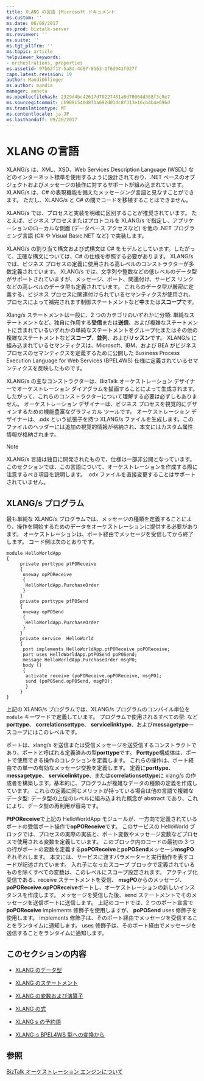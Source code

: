 ```yaml
---
title: XLANG の言語 |Microsoft ドキュメント
ms.custom: ''
ms.date: 06/08/2017
ms.prod: biztalk-server
ms.reviewer: ''
ms.suite: ''
ms.tgt_pltfrm: ''
ms.topic: article
helpviewer_keywords:
- orchestrations, properties
ms.assetid: 97b62f17-5a8d-4d87-8563-1f6d941f027f
caps.latest.revision: 19
author: MandiOhlinger
ms.author: mandia
manager: anneta
ms.openlocfilehash: 2329d4bc42617d70227481a0d70064d368f3c0e7
ms.sourcegitcommit: cb908c540d8f1a692d01dc8f313e16cb4b4e696d
ms.translationtype: MT
ms.contentlocale: ja-JP
ms.lasthandoff: 09/20/2017
---
```

# <a name="xlang-s-language"></a>XLANG の言語
XLANG/s は、XML、XSD、Web Services Description Language (WSDL) などのインターネット標準を使用するように設計されており、.NET ベースのオブジェクトおよびメッセージの操作に対するサポートが組み込まれています。 XLANG/s は、C# の表現機能を備えたメッセージング言語と見なすことができます。 ただし、XLANG/s と C# の間でコードを移植することはできません。  
  
 XLANG/s では、プロセスと実装を明確に区別することが推奨されています。 たとえば、ビジネス プロセスまたはプロトコルを XLANG/s で指定し、アプリケーションのローカルな側面 (データベース アクセスなど) を他の .NET プログラミング言語 (C# や Visual Basic.NET など) で実装します。  
  
 XLANG/s の割り当て構文および式構文は C# をモデルとしています。したがって、正確な構文については、C# の仕様を参照する必要があります。 XLANG/s では、ビジネス プロセスの定義に使用される高レベルのコンストラクターが多数定義されています。 XLANG/s では、文字列や整数などの低レベルのデータ型がサポートされていますが、メッセージ、ポート、関連付け、サービス リンクなどの高レベルのデータ型も定義されています。 これらのデータ型が厳密に定義する、ビジネス プロセスに関連付けられているセマンティクスが使用され、プロセスによって補完されます制御ステートメントなど**中**または**スコープ**です。  
  
 Xlang/s ステートメントは一般に、2 つのカテゴリのいずれかに分類: 単純なステートメントなど、独自に作用する**受信**または**送信**、および複雑なステートメントに含まれているいずれかの単純なステートメントをグループ化またはその他の複雑なステートメントなど**スコープ**、**並列**、および**リッスン**です。 XLANG/s に組み込まれているセマンティクスは、Microsoft、IBM、および BEA がビジネス プロセスのセマンティクスを定義するために公開した Business Process Execution Language for Web Services (BPEL4WS) 仕様に定義されているセマンティクスを反映したものです。  
  
 XLANG/s の主なコンストラクターは、BizTalk オーケストレーション デザイナーでオーケストレーション ダイアグラムを描画することによって生成されます。したがって、これらのコンストラクターについて理解する必要は必ずしもありません。 オーケストレーション デザイナーは、ビジネス プロセスを視覚的にデザインするための機能豊富なグラフィカル ツールです。 オーケストレーション デザイナーは、.odx という拡張子を持つ XLANG/s ファイルを生成します。このファイルのヘッダーには追加の視覚的情報が格納され、本文にはカスタム属性情報が格納されます。  
  
> [!NOTE]
>  XLANG/s 言語は独自に開発されたもので、仕様は一部非公開となっています。 このセクションでは、この言語について、オーケストレーションを作成する際に注意するべき項目を説明します。 .odx ファイルを直接変更することはサポートされていません。  
  
## <a name="xlangs-programs"></a>XLANG/s プログラム  
 最も単純な XLANG/s プログラムでは、メッセージの種類を定義することにより、操作を開始するためのデータをオーケストレーションに提供する必要があります。 オーケストレーションは、ポート経由でメッセージを受信してから終了します。 コード例は次のとおりです。  
  
```  
module HelloWorldApp  
{  
     private porttype ptPOReceive  
     {  
      oneway opPOReceive  
      {  
       HelloWorldApp.PurchaseOrder  
      }  
     }  
     private porttype ptPOSend  
     {  
      oneway opPOSend  
      {  
       HelloWorldApp.PurchaseOrder  
      }  
     }  
     private service  HelloWorld  
     {  
      port implements HelloWorldApp.ptPOReceive poPOReceive;  
      port uses HelloWorldApp.ptPOSend poPOSend;  
      message HelloWorldApp.PurchaseOrder msgPO;  
      body ()  
      {  
       activate receive (poPOReceive.opPOReceive, msgPO);  
       send (poPOSend.opPOSend, msgPO);  
       }  
     }  
}  
```  
  
 上記の XLANG/s プログラムでは、XLANG/s プログラムのコンパイル単位を `module` キーワードで定義しています。 プログラムで使用されるすべての型: など**porttype**、 **correlationsettype**、 **servicelinktype**、および**messagetype**— スコープにはこのレベルです。  
  
 ポートは、xlang/s を送信または受信メッセージを送受信するコンストラクトであり、ポートと呼ばれる定義済みの型**porttype**です。 **Porttype**構成体は、ポートで使用できる操作のコレクションを定義します。 これらの操作は、ポート経由での単一の有効なメッセージ交換を定義します。 定義に**porttype**、 **messagetype**、 **servicelinktype**、または**correlationsettype**に xlang/s の作成者を構築します。基本的に、プログラムが複雑なデータの種類の定義を作成しています。 これらの定義に同じメリットが持っている場合は他の言語で複雑なデータ型: データ型の上位のレベルに組み込まれた概念が abstract であり、これにより、データ型の再利用が容易です。  
  
 **PtPOReceive**で上記の HelloWorldApp モジュールが、一方向で定義されているポートの受信ポート操作で**opPOReceive**です。 このサービスの HelloWorld ブロックでは、プロセスの実際の実装と、ポート変数やメッセージ変数などプロセスで使用される変数を定義しています。 このブロック内のコードの最初の 3 つの行がポートの変数を定義する**poPOReceive**と**poPOSend**メッセージ**msgPO**それぞれします。 本文には、サービスに渡すパラメーターと実行動作を表すコードが記述されています。 入れ子になったスコープ ブロックで定義されているものを除くすべての変数は、このレベルにスコープ設定されます。 アクティブ化受信である、receive ステートメントを受信、 **msgPO**からのメッセージ、 **poPOReceive.opPOReceive**ポートし、オーケストレーションの新しいインスタンスを作成します。 メッセージを受信した後、send ステートメントでそのメッセージを送信ポートに送信します。 上記のコードでは、2 つのポート宣言で**poPOReceive** implements 修飾子を使用しますが、 **poPOSend** uses 修飾子を使用します。 implements 修飾子は、そのポート経由でメッセージを受信することをランタイムに通知します。 uses 修飾子は、そのポート経由でメッセージを送信することをランタイムに通知します。  
  
## <a name="in-this-section"></a>このセクションの内容  
  
-   [XLANG のデータ型](../core/xlang-s-data-types.md)  
  
-   [XLANG のステートメント](../core/xlang-s-statements.md)  
  
-   [XLANG の変数および演算子](../core/xlang-s-variables-and-operators.md)  
  
-   [XLANG の式](../core/xlang-s-expressions.md)  
  
-   [XLANG s の予約語](../core/xlang-s-reserved-words.md)  
  
-   [XLANG-s BPEL4WS 型への変換から](../core/xlang-s-to-bpel4ws-type-conversions.md)  
  
## <a name="see-also"></a>参照  
 [BizTalk オーケストレーション エンジンについて](../core/about-the-biztalk-orchestration-engine.md)